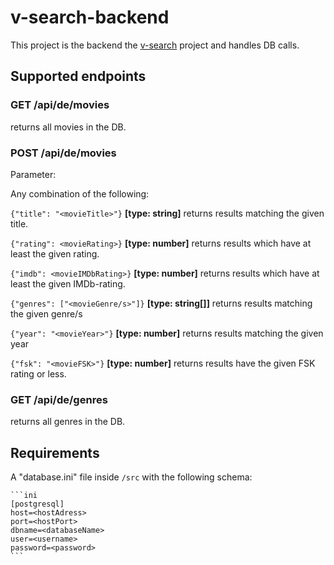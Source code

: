 # v-search-backend

This project is the backend the [v-search](https://github.com/BreakBB/v-search) project and handles DB calls.

## Supported endpoints

### GET /api/de/movies

returns all movies in the DB.

### POST /api/de/movies

Parameter:

Any combination of the following:

```{"title": "<movieTitle>"}``` **[type: string]** returns results matching the given title.

```{"rating": <movieRating>}``` **[type: number]** returns results which have at least the given rating.

```{"imdb": <movieIMDbRating>}``` **[type: number]** returns results which have at least the given IMDb-rating.

```{"genres": ["<movieGenre/s>"]}``` **[type: string[]]** returns results matching the given genre/s

```{"year": "<movieYear>"}``` **[type: number]** returns results matching the given year

```{"fsk": "<movieFSK>"}``` **[type: number]** returns results have the given FSK rating or less.


### GET /api/de/genres

returns all genres in the DB.

## Requirements

A "database.ini" file inside ```/src``` with the following schema:

    ```ini
    [postgresql]
    host=<hostAdress>
    port=<hostPort>
    dbname=<databaseName>
    user=<username>
    password=<password>
    ```